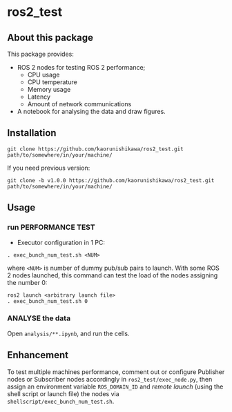# ros2_test

## About this package

This package provides:

- ROS 2 nodes for testing ROS 2 performance;
  - CPU usage
  - CPU temperature
  - Memory usage
  - Latency
  - Amount of network communications
- A notebook for analysing the data and draw figures.

## Installation

```shell
git clone https://github.com/kaorunishikawa/ros2_test.git path/to/somewhere/in/your/machine/
```

If you need previous version:

```shell
git clone -b v1.0.0 https://github.com/kaorunishikawa/ros2_test.git path/to/somewhere/in/your/machine/
```

## Usage

### run PERFORMANCE TEST

- Executor configuration in 1 PC:

```shell
. exec_bunch_num_test.sh <NUM>
```

where `<NUM>` is number of dummy pub/sub pairs to launch. With some ROS 2 nodes launched, this command can test the load of the nodes assigning the number 0:

```shell
ros2 launch <arbitrary launch file>
. exec_bunch_num_test.sh 0
```

### ANALYSE the data

Open `analysis/**.ipynb`, and run the cells.

## Enhancement

To test multiple machines performance, comment out or configure Publisher nodes or Subscriber nodes accordingly in `ros2_test/exec_node.py`, then assign an environment variable `ROS_DOMAIN_ID` and *remote launch* (using the shell script or launch file) the nodes via `shellscript/exec_bunch_num_test.sh`.
